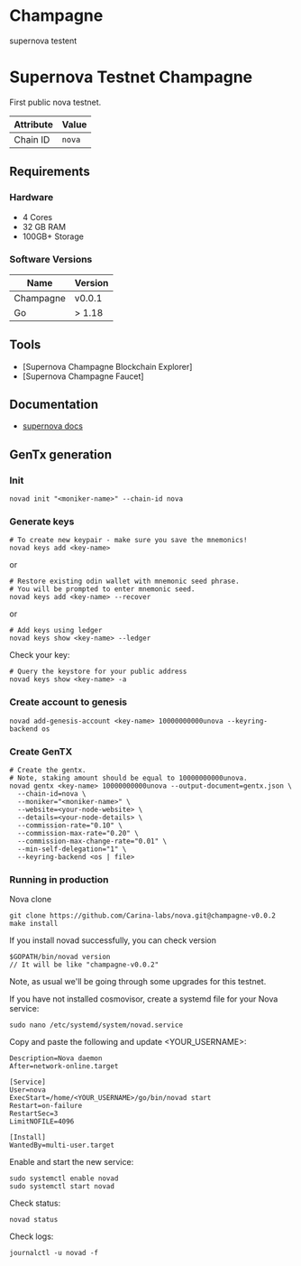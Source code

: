 # Champagne
supernova testent

# Supernova Testnet Champagne

First public nova testnet.
  
| Attribute | Value     |
|-----------|-----------|
| Chain ID  | `nova` |

## Requirements

### Hardware

* 4 Cores
* 32 GB RAM
* 100GB+ Storage

### Software Versions

| Name               | Version  |
|--------------------|----------|
| Champagne          | v0.0.1   |
| Go                 | > 1.18   |

## Tools

* [Supernova Champagne Blockchain Explorer]
* [Supernova Champagne Faucet]

## Documentation
* [supernova docs](https://docs.supernovaprotocol.xyz/)

## GenTx generation

### Init
```bash:
novad init "<moniker-name>" --chain-id nova
```

### Generate keys

```bash:
# To create new keypair - make sure you save the mnemonics!
novad keys add <key-name> 
```

or
```
# Restore existing odin wallet with mnemonic seed phrase. 
# You will be prompted to enter mnemonic seed. 
novad keys add <key-name> --recover
```
or
```
# Add keys using ledger
novad keys show <key-name> --ledger
```

Check your key:
```
# Query the keystore for your public address 
novad keys show <key-name> -a
```

### Create account to genesis

```
novad add-genesis-account <key-name> 10000000000unova --keyring-backend os
```

### Create GenTX

```
# Create the gentx.
# Note, staking amount should be equal to 10000000000unova.
novad gentx <key-name> 10000000000unova --output-document=gentx.json \
  --chain-id=nova \
  --moniker="<moniker-name>" \
  --website=<your-node-website> \
  --details=<your-node-details> \
  --commission-rate="0.10" \
  --commission-max-rate="0.20" \
  --commission-max-change-rate="0.01" \
  --min-self-delegation="1" \
  --keyring-backend <os | file>
```

### Running in production
Nova clone
```
git clone https://github.com/Carina-labs/nova.git@champagne-v0.0.2
make install
```

If you install novad successfully, you can check version
```
$GOPATH/bin/novad version
// It will be like "champagne-v0.0.2"
```
Note, as usual we'll be going through some upgrades for this testnet.

If you have not installed cosmovisor, create a systemd file for your Nova service:
```
sudo nano /etc/systemd/system/novad.service
```
Copy and paste the following and update <YOUR_USERNAME>:
```
Description=Nova daemon
After=network-online.target

[Service]
User=nova
ExecStart=/home/<YOUR_USERNAME>/go/bin/novad start
Restart=on-failure
RestartSec=3
LimitNOFILE=4096

[Install]
WantedBy=multi-user.target
```
Enable and start the new service:
```
sudo systemctl enable novad
sudo systemctl start novad
```
Check status:
```
novad status
```
Check logs:
```
journalctl -u novad -f
```
